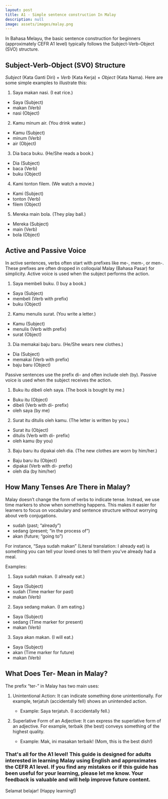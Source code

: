 ```yaml
---
layout: post
title: A1 - Simple sentence construction In Malay
description: null
image: assets/images/malay.png
---
```


In Bahasa Melayu, the basic sentence construction for beginners (approximately CEFR A1 level) typically follows the Subject-Verb-Object (SVO) structure. 

## Subject-Verb-Object (SVO) Structure
*Subject* (Kata Ganti Diri) + *Verb* (Kata Kerja) + *Object* (Kata Nama). Here are some simple examples to illustrate this:

1. Saya makan nasi. (I eat rice.)
- Saya (Subject)
- makan (Verb)
- nasi (Object)
        
2. Kamu minum air. (You drink water.)
- Kamu (Subject)
- minum (Verb)
- air (Object)

3. Dia baca buku. (He/She reads a book.)
- Dia (Subject)
- baca (Verb)
- buku (Object)

4. Kami tonton filem. (We watch a movie.)
- Kami (Subject)
- tonton (Verb)
- filem (Object)

5. Mereka main bola. (They play ball.)
- Mereka (Subject)
- main (Verb)
- bola (Object)


## Active and Passive Voice
In active sentences, verbs often start with prefixes like me-, mem-, or men-. These prefixes are often dropped in colloquial Malay (Bahasa Pasar) for simplicity. Active voice is used when the subject performs the action.

1. Saya membeli buku. (I buy a book.)
- Saya (Subject)
- membeli (Verb with prefix)
- buku (Object)

2. Kamu menulis surat. (You write a letter.)
- Kamu (Subject)
- menulis (Verb with prefix)
- surat (Object)

3. Dia memakai baju baru. (He/She wears new clothes.)
- Dia (Subject)
- memakai (Verb with prefix)
- baju baru (Object)

Passive sentences use the prefix di- and often include oleh (by). Passive voice is used when the subject receives the action.

1. Buku itu dibeli oleh saya. (The book is bought by me.)
- Buku itu (Object)
- dibeli (Verb with di- prefix)
- oleh saya (by me)

2. Surat itu ditulis oleh kamu. (The letter is written by you.)
- Surat itu (Object)
- ditulis (Verb with di- prefix)
- oleh kamu (by you)

3. Baju baru itu dipakai oleh dia. (The new clothes are worn by him/her.)
- Baju baru itu (Object)
- dipakai (Verb with di- prefix)
- oleh dia (by him/her)


## How Many Tenses Are There in Malay?
Malay doesn’t change the form of verbs to indicate tense. Instead, we use time markers to show when something happens. This makes it easier for learners to focus on vocabulary and sentence structure without worrying about verb conjugations.

- sudah (past; “already”)
- sedang (present; “in the process of”)
- akan (future; “going to”)

For instance, “Saya sudah makan” (Literal translation: I already eat) is something you can tell your loved ones to tell them you’ve already had a meal.

Examples:
1. Saya sudah makan. (I already eat.)
- Saya (Subject)
- sudah (Time marker for past)
- makan (Verb)

2. Saya sedang makan. (I am eating.)
- Saya (Subject)
- sedang (Time marker for present)
- makan (Verb)

3. Saya akan makan. (I will eat.)
- Saya (Subject)
- akan (Time marker for future)
- makan (Verb)

## What Does Ter- Mean in Malay?
The prefix “ter-” in Malay has two main uses:

1. Unintentional Action: It can indicate something done unintentionally. For example, terjatuh (accidentally fell) shows an unintended action.
    - Example: Saya terjatuh. (I accidentally fell.)

2. Superlative Form of an Adjective: It can express the superlative form of an adjective. For example, terbaik (the best) conveys something of the highest quality.
    - Example: Mak, ini masakan terbaik! (Mom, this is the best dish!)

### That's all for the A1 level! This guide is designed for adults interested in learning Malay using English and approximates the CEFR A1 level. If you find any mistakes or if this guide has been useful for your learning, please let me know. Your feedback is valuable and will help improve future content.

Selamat belajar! (Happy learning!)

